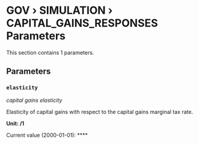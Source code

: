 # GOV › SIMULATION › CAPITAL_GAINS_RESPONSES Parameters

This section contains 1 parameters.

## Parameters

### `elasticity`
*capital gains elasticity*

Elasticity of capital gains with respect to the capital gains marginal tax rate.

**Unit: /1**

Current value (2000-01-01): ****

